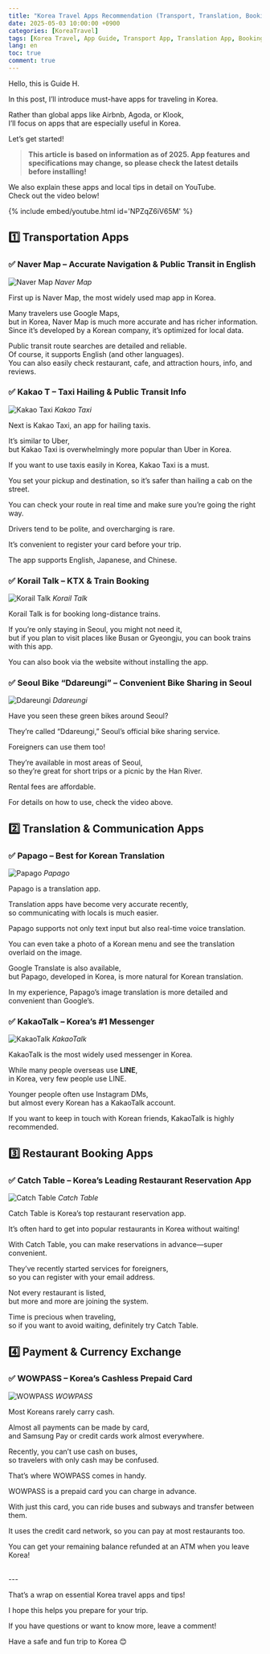 ```yaml
---
title: "Korea Travel Apps Recommendation (Transport, Translation, Booking, Payment Apps All-in-One)"
date: 2025-05-03 10:00:00 +0900
categories: [KoreaTravel]
tags: [Korea Travel, App Guide, Transport App, Translation App, Booking App, Payment App, Naver Map, KakaoT, Papago, WOWPASS]
lang: en
toc: true
comment: true
---
```


Hello, this is Guide H.

In this post, I’ll introduce must-have apps for traveling in Korea.

Rather than global apps like Airbnb, Agoda, or Klook,  
I’ll focus on apps that are especially useful in Korea.

Let’s get started!
  

> **This article is based on information as of 2025. App features and specifications may change, so please check the latest details before installing!**
  
  
We also explain these apps and local tips in detail on YouTube.  
Check out the video below!

{% include embed/youtube.html id='NPZqZ6iV65M' %}


## 1️⃣ Transportation Apps

### ✅ Naver Map – Accurate Navigation & Public Transit in English
![Naver Map](/assets/img/posts/korea-travel-app/네이버맵.webp)
_Naver Map_

First up is Naver Map, the most widely used map app in Korea.

Many travelers use Google Maps,  
but in Korea, Naver Map is much more accurate and has richer information.  
Since it’s developed by a Korean company, it’s optimized for local data.

Public transit route searches are detailed and reliable.  
Of course, it supports English (and other languages).  
You can also easily check restaurant, cafe, and attraction hours, info, and reviews.

### ✅ Kakao T – Taxi Hailing & Public Transit Info
![Kakao Taxi](/assets/img/posts/korea-travel-app/카카오택시.svg)
_Kakao Taxi_

Next is Kakao Taxi, an app for hailing taxis.

It’s similar to Uber,  
but Kakao Taxi is overwhelmingly more popular than Uber in Korea.

If you want to use taxis easily in Korea, Kakao Taxi is a must.

You set your pickup and destination, so it’s safer than hailing a cab on the street.

You can check your route in real time and make sure you’re going the right way.

Drivers tend to be polite, and overcharging is rare.

It’s convenient to register your card before your trip.

The app supports English, Japanese, and Chinese.

### ✅ Korail Talk – KTX & Train Booking
![Korail Talk](/assets/img/posts/korea-travel-app/코레일톡.webp)
_Korail Talk_

Korail Talk is for booking long-distance trains.

If you’re only staying in Seoul, you might not need it,  
but if you plan to visit places like Busan or Gyeongju, you can book trains with this app.

You can also book via the website without installing the app.

### ✅ Seoul Bike “Ddareungi” – Convenient Bike Sharing in Seoul
![Ddareungi](/assets/img/posts/korea-travel-app/따릉이한강.png)
_Ddareungi_

Have you seen these green bikes around Seoul?

They’re called “Ddareungi,” Seoul’s official bike sharing service.

Foreigners can use them too!

They’re available in most areas of Seoul,  
so they’re great for short trips or a picnic by the Han River.

Rental fees are affordable.

For details on how to use, check the video above.

## 2️⃣ Translation & Communication Apps

### ✅ Papago – Best for Korean Translation
![Papago](/assets/img/posts/korea-travel-app/파파고.png)
_Papago_

Papago is a translation app.

Translation apps have become very accurate recently,  
so communicating with locals is much easier.

Papago supports not only text input but also real-time voice translation.

You can even take a photo of a Korean menu and see the translation overlaid on the image.

Google Translate is also available,  
but Papago, developed in Korea, is more natural for Korean translation.

In my experience, Papago’s image translation is more detailed and convenient than Google’s.

### ✅ KakaoTalk – Korea’s #1 Messenger
![KakaoTalk](/assets/img/posts/korea-travel-app/카카오톡.png)
_KakaoTalk_

KakaoTalk is the most widely used messenger in Korea.

While many people overseas use **LINE**,  
in Korea, very few people use LINE.

Younger people often use Instagram DMs,  
but almost every Korean has a KakaoTalk account.

If you want to keep in touch with Korean friends, KakaoTalk is highly recommended.  


## 3️⃣ Restaurant Booking Apps

### ✅ Catch Table – Korea’s Leading Restaurant Reservation App
![Catch Table](/assets/img/posts/korea-travel-app/캐치테이블.jpg)
_Catch Table_

Catch Table is Korea’s top restaurant reservation app.

It’s often hard to get into popular restaurants in Korea without waiting!

With Catch Table, you can make reservations in advance—super convenient.

They’ve recently started services for foreigners,  
so you can register with your email address.

Not every restaurant is listed,  
but more and more are joining the system.

Time is precious when traveling,  
so if you want to avoid waiting, definitely try Catch Table.

## 4️⃣ Payment & Currency Exchange

### ✅ WOWPASS – Korea’s Cashless Prepaid Card
![WOWPASS](/assets/img/posts/korea-travel-app/와우패스.jpeg)
_WOWPASS_

Most Koreans rarely carry cash.

Almost all payments can be made by card,  
and Samsung Pay or credit cards work almost everywhere.

Recently, you can’t use cash on buses,  
so travelers with only cash may be confused.

That’s where WOWPASS comes in handy.

WOWPASS is a prepaid card you can charge in advance.

With just this card, you can ride buses and subways and transfer between them.

It uses the credit card network, so you can pay at most restaurants too.

You can get your remaining balance refunded at an ATM when you leave Korea!  
  


<br>
---

<br>

That’s a wrap on essential Korea travel apps and tips!

I hope this helps you prepare for your trip.

If you have questions or want to know more, leave a comment!

Have a safe and fun trip to Korea 😊
